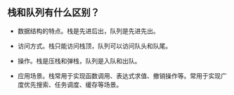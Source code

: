 



## 栈和队列有什么区别？

- 数据结构的特点。栈是先进后出，队列是先进先出。


- 访问方式。栈只能访问栈顶，队列可以访问队头和队尾。
- 操作。栈是压栈和弹栈，队列是入队和出队。
- 应用场景。栈常用于实现函数调用、表达式求值、撤销操作等。常用于实现广度优先搜索、任务调度、缓存等场景。